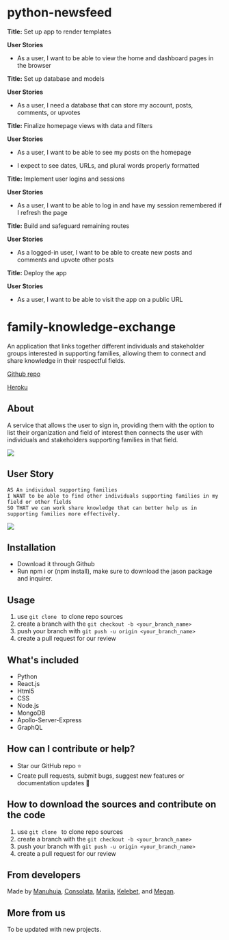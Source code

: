 # python-newsfeed

**Title:** Set up app to render templates

**User Stories**

* As a user, I want to be able to view the home and dashboard pages in the browser

**Title:** Set up database and models

**User Stories**

* As a user, I need a database that can store my account, posts, comments, or upvotes

**Title:** Finalize homepage views with data and filters

**User Stories**

* As a user, I want to be able to see my posts on the homepage

* I expect to see dates, URLs, and plural words properly formatted

**Title:** Implement user logins and sessions

**User Stories**

* As a user, I want to be able to log in and have my session remembered if I refresh the page

**Title:** Build and safeguard remaining routes

**User Stories**

* As a logged-in user, I want to be able to create new posts and comments and upvote other posts

**Title:** Deploy the app

**User Stories**

* As a user, I want to be able to visit the app on a public URL


# family-knowledge-exchange

An application that links together different individuals and stakeholder groups interested in supporting families, allowing them to connect and share knowledge in their respectful fields.

[Github repo](https://github.com/ManuhuiaBarcham/family-knowledge-exchange.git)

[Heroku](https://fierce-island-14478.herokuapp.com/)

## About

A service that allows the user to sign in, providing them with the option to list their organization and field of interest then connects the user with individuals and stakeholders supporting families in that field.

<img src="./assets/responsivedes.PNG">

## User Story

```
AS An individual supporting families
I WANT to be able to find other individuals supporting families in my field or other fields
SO THAT we can work share knowledge that can better help us in supporting families more effectively.

```

<img src="./assets/responsivedesprofbig.PNG">

## Installation

- Download it through Github
- Run npm i or (npm install), make sure to download the jason package and inquirer.

## Usage

1. use `git clone ` to clone repo sources
2. create a branch with the `git checkout -b <your_branch_name>`
3. push your branch with `git push -u origin <your_branch_name>`
4. create a pull request for our review

## What's included

- Python 
- React.js
- Html5
- CSS
- Node.js
- MongoDB
- Apollo-Server-Express
- GraphQL

## How can I contribute or help?

- Star our GitHub repo :star:
- Create pull requests, submit bugs, suggest new features or documentation updates :wrench:

## How to download the sources and contribute on the code

1. use `git clone ` to clone repo sources
2. create a branch with the `git checkout -b <your_branch_name>`
3. push your branch with `git push -u origin <your_branch_name>`
4. create a pull request for our review

## From developers

Made by [Manuhuia](https://github.com/ManuhuiaBarcham), [Consolata](https://github.com/Conso97), [Mariia](https://github.com/MaryVPie), [Kelebet](https://github.com/kelebetengida), and [Megan](https://github.com/eksem95).

## More from us

To be updated with new projects.